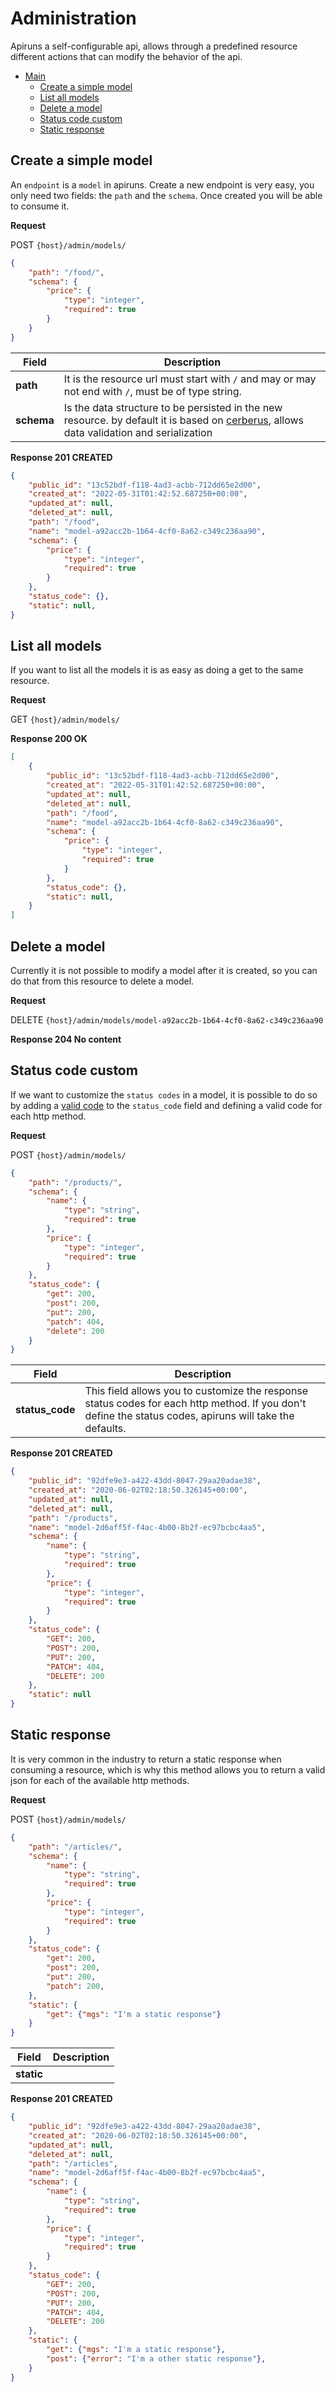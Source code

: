 # Administration

Apiruns a self-configurable api, allows through a predefined resource different actions that can modify the behavior of the api.


* [Main](README.md#contents)
    * [Create a simple model](administration/README.md#Create-a-simple-model)
    * [List all models](administration/README.md#List-all-models)
    * [Delete a model](administration/README.md#Delete-a-model)
    * [Status code custom](administration/README.md#status-code-custom)
    * [Static response](administration/README.md#Static-response)


## Create a simple model


An `endpoint` is a `model` in apiruns. Create a new endpoint is very easy, you only need two fields: the `path` and the `schema`. Once created you will be able to consume it.

**Request**

POST `{host}/admin/models/`

```json
{
    "path": "/food/",
    "schema": {
        "price": {
            "type": "integer",
            "required": true
        }
    }
}
```

| Field       | Description                                    |
| ----------- | -----------------------------------------------|
| **path**    | It is the resource url must start with `/` and may or may not end with `/`, must be of type string.|
| **schema**  | Is the data structure to be persisted in the new resource. by default it is based on [cerberus](https://docs.python-cerberus.org/en/stable/index.html), allows data validation and serialization|


**Response 201 CREATED**

```json
{
    "public_id": "13c52bdf-f118-4ad3-acbb-712dd65e2d00",
    "created_at": "2022-05-31T01:42:52.687250+00:00",
    "updated_at": null,
    "deleted_at": null,
    "path": "/food",
    "name": "model-a92acc2b-1b64-4cf0-8a62-c349c236aa90",
    "schema": {
        "price": {
            "type": "integer",
            "required": true
        }
    },
    "status_code": {},
    "static": null,
}
```


## List all models

If you want to list all the models it is as easy as doing a get to the same resource.

**Request**

GET `{host}/admin/models/`


**Response 200 OK**

```json
[
    {
        "public_id": "13c52bdf-f118-4ad3-acbb-712dd65e2d00",
        "created_at": "2022-05-31T01:42:52.687250+00:00",
        "updated_at": null,
        "deleted_at": null,
        "path": "/food",
        "name": "model-a92acc2b-1b64-4cf0-8a62-c349c236aa90",
        "schema": {
            "price": {
                "type": "integer",
                "required": true
            }
        },
        "status_code": {},
        "static": null,
    }
]
```


## Delete a model

Currently it is not possible to modify a model after it is created, so you can do that from this resource to delete a model.

**Request**

DELETE `{host}/admin/models/model-a92acc2b-1b64-4cf0-8a62-c349c236aa90`


**Response 204 No content**


## Status code custom

If we want to customize the `status codes` in a model, it is possible to do so by adding a [valid code](https://developer.mozilla.org/en-US/docs/Web/HTTP/Status) to the `status_code` field and defining a valid code for each http method.

**Request**

POST `{host}/admin/models/`

```json
{
    "path": "/products/",
    "schema": {
        "name": {
            "type": "string",
            "required": true
        },
        "price": {
            "type": "integer",
            "required": true
        }
    },
    "status_code": {
        "get": 200,
        "post": 200,
        "put": 200,
        "patch": 404,
        "delete": 200
    }
}
```

| Field       | Description                                    |
| ----------- | -----------------------------------------------|
| **status_code** | This field allows you to customize the response status codes for each http method. If you don't define the status codes, apiruns will take the defaults.|


**Response 201 CREATED**

```json
{
    "public_id": "92dfe9e3-a422-43dd-8047-29aa20adae38",
    "created_at": "2020-06-02T02:18:50.326145+00:00",
    "updated_at": null,
    "deleted_at": null,
    "path": "/products",
    "name": "model-2d6aff5f-f4ac-4b00-8b2f-ec97bcbc4aa5",
    "schema": {
        "name": {
            "type": "string",
            "required": true
        },
        "price": {
            "type": "integer",
            "required": true
        }
    },
    "status_code": {
        "GET": 200,
        "POST": 200,
        "PUT": 200,
        "PATCH": 404,
        "DELETE": 200
    },
    "static": null
}
```


## Static response

It is very common in the industry to return a static response when consuming a resource, which is why this method allows you to return a valid json for each of the available http methods.

**Request**

POST `{host}/admin/models/`

```json
{
    "path": "/articles/",
    "schema": {
        "name": {
            "type": "string",
            "required": true
        },
        "price": {
            "type": "integer",
            "required": true
        }
    },
    "status_code": {
        "get": 200,
        "post": 200,
        "put": 200,
        "patch": 200,
    },
    "static": {
        "get": {"mgs": "I'm a static response"}
    }
}
```

| Field       | Description                                    |
| ----------- | -----------------------------------------------|
| **static** | | This field allows to return a json for each http method, the http methods that are not specified will be automatically disabled |


**Response 201 CREATED**

```json
{
    "public_id": "92dfe9e3-a422-43dd-8047-29aa20adae38",
    "created_at": "2020-06-02T02:18:50.326145+00:00",
    "updated_at": null,
    "deleted_at": null,
    "path": "/articles",
    "name": "model-2d6aff5f-f4ac-4b00-8b2f-ec97bcbc4aa5",
    "schema": {
        "name": {
            "type": "string",
            "required": true
        },
        "price": {
            "type": "integer",
            "required": true
        }
    },
    "status_code": {
        "GET": 200,
        "POST": 200,
        "PUT": 200,
        "PATCH": 404,
        "DELETE": 200
    },
    "static": {
        "get": {"mgs": "I'm a static response"},
        "post": {"error": "I'm a other static response"},
    }
}
```
